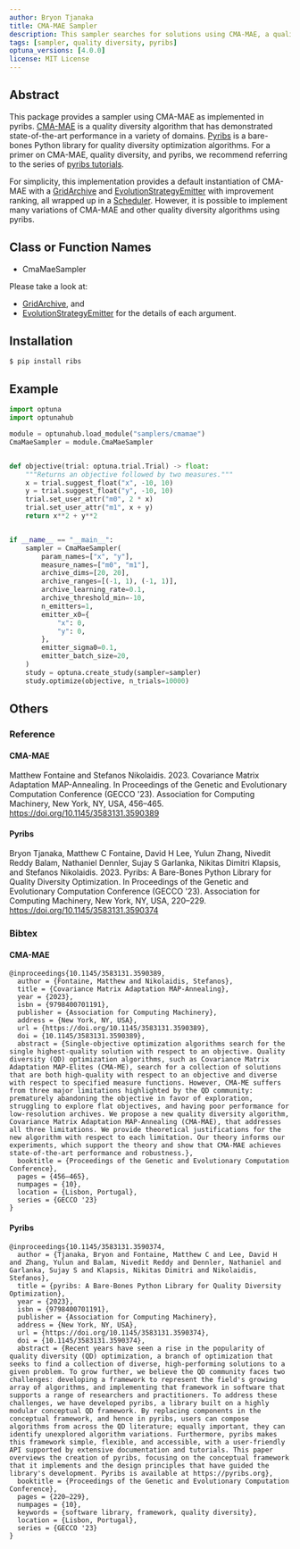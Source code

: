 ```yaml
---
author: Bryon Tjanaka
title: CMA-MAE Sampler
description: This sampler searches for solutions using CMA-MAE, a quality diversity algorihm implemented in pyribs.
tags: [sampler, quality diversity, pyribs]
optuna_versions: [4.0.0]
license: MIT License
---
```


## Abstract

This package provides a sampler using CMA-MAE as implemented in pyribs.
[CMA-MAE](https://dl.acm.org/doi/abs/10.1145/3583131.3590389) is a quality
diversity algorithm that has demonstrated state-of-the-art performance in a
variety of domains. [Pyribs](https://pyribs.org) is a bare-bones Python library
for quality diversity optimization algorithms. For a primer on CMA-MAE, quality
diversity, and pyribs, we recommend referring to the series of
[pyribs tutorials](https://docs.pyribs.org/en/stable/tutorials.html).

For simplicity, this implementation provides a default instantiation of CMA-MAE
with a
[GridArchive](https://docs.pyribs.org/en/stable/api/ribs.archives.GridArchive.html)
and
[EvolutionStrategyEmitter](https://docs.pyribs.org/en/stable/api/ribs.emitters.EvolutionStrategyEmitter.html)
with improvement ranking, all wrapped up in a
[Scheduler](https://docs.pyribs.org/en/stable/api/ribs.schedulers.Scheduler.html).
However, it is possible to implement many variations of CMA-MAE and other
quality diversity algorithms using pyribs.

## Class or Function Names

- CmaMaeSampler

Please take a look at:

- [GridArchive](https://docs.pyribs.org/en/stable/api/ribs.archives.GridArchive.html), and
- [EvolutionStrategyEmitter](https://docs.pyribs.org/en/stable/api/ribs.emitters.EvolutionStrategyEmitter.html)
  for the details of each argument.

## Installation

```shell
$ pip install ribs
```

## Example

```python
import optuna
import optunahub

module = optunahub.load_module("samplers/cmamae")
CmaMaeSampler = module.CmaMaeSampler


def objective(trial: optuna.trial.Trial) -> float:
    """Returns an objective followed by two measures."""
    x = trial.suggest_float("x", -10, 10)
    y = trial.suggest_float("y", -10, 10)
    trial.set_user_attr("m0", 2 * x)
    trial.set_user_attr("m1", x + y)
    return x**2 + y**2


if __name__ == "__main__":
    sampler = CmaMaeSampler(
        param_names=["x", "y"],
        measure_names=["m0", "m1"],
        archive_dims=[20, 20],
        archive_ranges=[(-1, 1), (-1, 1)],
        archive_learning_rate=0.1,
        archive_threshold_min=-10,
        n_emitters=1,
        emitter_x0={
            "x": 0,
            "y": 0,
        },
        emitter_sigma0=0.1,
        emitter_batch_size=20,
    )
    study = optuna.create_study(sampler=sampler)
    study.optimize(objective, n_trials=10000)
```

## Others

### Reference

#### CMA-MAE

Matthew Fontaine and Stefanos Nikolaidis. 2023. Covariance Matrix Adaptation
MAP-Annealing. In Proceedings of the Genetic and Evolutionary Computation
Conference (GECCO '23). Association for Computing Machinery, New York, NY, USA,
456–465. https://doi.org/10.1145/3583131.3590389

#### Pyribs

Bryon Tjanaka, Matthew C Fontaine, David H Lee, Yulun Zhang, Nivedit Reddy
Balam, Nathaniel Dennler, Sujay S Garlanka, Nikitas Dimitri Klapsis, and
Stefanos Nikolaidis. 2023. Pyribs: A Bare-Bones Python Library for Quality
Diversity Optimization. In Proceedings of the Genetic and Evolutionary
Computation Conference (GECCO '23). Association for Computing Machinery, New
York, NY, USA, 220–229. https://doi.org/10.1145/3583131.3590374

### Bibtex

#### CMA-MAE

```
@inproceedings{10.1145/3583131.3590389,
  author = {Fontaine, Matthew and Nikolaidis, Stefanos},
  title = {Covariance Matrix Adaptation MAP-Annealing},
  year = {2023},
  isbn = {9798400701191},
  publisher = {Association for Computing Machinery},
  address = {New York, NY, USA},
  url = {https://doi.org/10.1145/3583131.3590389},
  doi = {10.1145/3583131.3590389},
  abstract = {Single-objective optimization algorithms search for the single highest-quality solution with respect to an objective. Quality diversity (QD) optimization algorithms, such as Covariance Matrix Adaptation MAP-Elites (CMA-ME), search for a collection of solutions that are both high-quality with respect to an objective and diverse with respect to specified measure functions. However, CMA-ME suffers from three major limitations highlighted by the QD community: prematurely abandoning the objective in favor of exploration, struggling to explore flat objectives, and having poor performance for low-resolution archives. We propose a new quality diversity algorithm, Covariance Matrix Adaptation MAP-Annealing (CMA-MAE), that addresses all three limitations. We provide theoretical justifications for the new algorithm with respect to each limitation. Our theory informs our experiments, which support the theory and show that CMA-MAE achieves state-of-the-art performance and robustness.},
  booktitle = {Proceedings of the Genetic and Evolutionary Computation Conference},
  pages = {456–465},
  numpages = {10},
  location = {Lisbon, Portugal},
  series = {GECCO '23}
}
```

#### Pyribs

```
@inproceedings{10.1145/3583131.3590374,
  author = {Tjanaka, Bryon and Fontaine, Matthew C and Lee, David H and Zhang, Yulun and Balam, Nivedit Reddy and Dennler, Nathaniel and Garlanka, Sujay S and Klapsis, Nikitas Dimitri and Nikolaidis, Stefanos},
  title = {pyribs: A Bare-Bones Python Library for Quality Diversity Optimization},
  year = {2023},
  isbn = {9798400701191},
  publisher = {Association for Computing Machinery},
  address = {New York, NY, USA},
  url = {https://doi.org/10.1145/3583131.3590374},
  doi = {10.1145/3583131.3590374},
  abstract = {Recent years have seen a rise in the popularity of quality diversity (QD) optimization, a branch of optimization that seeks to find a collection of diverse, high-performing solutions to a given problem. To grow further, we believe the QD community faces two challenges: developing a framework to represent the field's growing array of algorithms, and implementing that framework in software that supports a range of researchers and practitioners. To address these challenges, we have developed pyribs, a library built on a highly modular conceptual QD framework. By replacing components in the conceptual framework, and hence in pyribs, users can compose algorithms from across the QD literature; equally important, they can identify unexplored algorithm variations. Furthermore, pyribs makes this framework simple, flexible, and accessible, with a user-friendly API supported by extensive documentation and tutorials. This paper overviews the creation of pyribs, focusing on the conceptual framework that it implements and the design principles that have guided the library's development. Pyribs is available at https://pyribs.org},
  booktitle = {Proceedings of the Genetic and Evolutionary Computation Conference},
  pages = {220–229},
  numpages = {10},
  keywords = {software library, framework, quality diversity},
  location = {Lisbon, Portugal},
  series = {GECCO '23}
}
```

